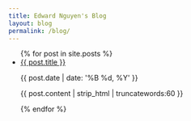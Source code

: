 ```yaml
---
title: Edward Nguyen's Blog
layout: blog
permalink: /blog/
---
```

<ul>
  {% for post in site.posts %}
    <li>
      <a href="{{ post.url }}">{{ post.title }}</a>
      <p class="post-date"> {{ post.date | date: '%B %d, %Y' }} </p>
      <p>{{ post.content | strip_html | truncatewords:60 }}</p>
    </li>
  {% endfor %}
</ul>